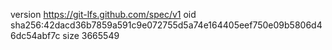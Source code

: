 version https://git-lfs.github.com/spec/v1
oid sha256:42dacd36b7859a591c9e072755d5a74e164405eef750e09b5806d46dc54abf7c
size 3665549
